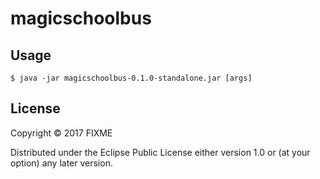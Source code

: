 # magicschoolbus

## Usage

    $ java -jar magicschoolbus-0.1.0-standalone.jar [args]

## License

Copyright © 2017 FIXME

Distributed under the Eclipse Public License either version 1.0 or (at
your option) any later version.
